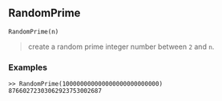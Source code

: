 ## RandomPrime

```
RandomPrime(n)
```

> create a random prime integer number between `2` and `n`.
 
### Examples

```
>> RandomPrime(100000000000000000000000000)
87660272303062923753002687
```
